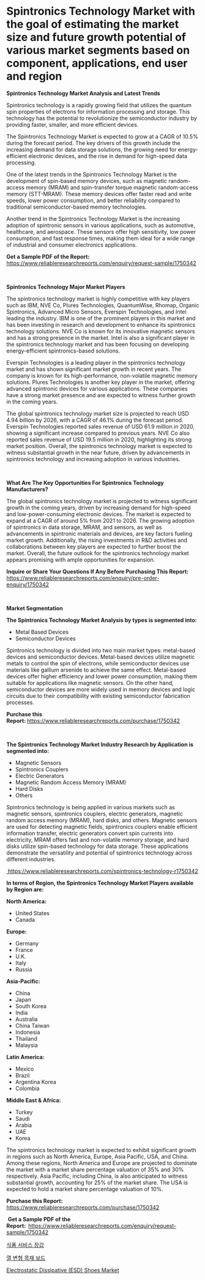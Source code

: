 <p><h1>Spintronics Technology Market with the goal of estimating the market size and future growth potential of various market segments based on component, applications, end user and region</h1></p><p><strong>Spintronics Technology Market Analysis and Latest Trends</strong></p>
<p><p>Spintronics technology is a rapidly growing field that utilizes the quantum spin properties of electrons for information processing and storage. This technology has the potential to revolutionize the semiconductor industry by providing faster, smaller, and more efficient devices.</p><p>The Spintronics Technology Market is expected to grow at a CAGR of 10.5% during the forecast period. The key drivers of this growth include the increasing demand for data storage solutions, the growing need for energy-efficient electronic devices, and the rise in demand for high-speed data processing.</p><p>One of the latest trends in the Spintronics Technology Market is the development of spin-based memory devices, such as magnetic random-access memory (MRAM) and spin-transfer torque magnetic random-access memory (STT-MRAM). These memory devices offer faster read and write speeds, lower power consumption, and better reliability compared to traditional semiconductor-based memory technologies.</p><p>Another trend in the Spintronics Technology Market is the increasing adoption of spintronic sensors in various applications, such as automotive, healthcare, and aerospace. These sensors offer high sensitivity, low power consumption, and fast response times, making them ideal for a wide range of industrial and consumer electronics applications.</p></p>
<p><strong>Get a Sample PDF of the Report:&nbsp;</strong> <a href="https://www.reliableresearchreports.com/enquiry/request-sample/1750342">https://www.reliableresearchreports.com/enquiry/request-sample/1750342</a></p>
<p>&nbsp;</p>
<p><strong>Spintronics Technology Major Market Players</strong></p>
<p><p>The spintronics technology market is highly competitive with key players such as IBM, NVE Co, Plures Technologies, QuantumWise, Rhomap, Organic Spintronics, Advanced Micro Sensors, Everspin Technologies, and Intel leading the industry. IBM is one of the prominent players in this market and has been investing in research and development to enhance its spintronics technology solutions. NVE Co is known for its innovative magnetic sensors and has a strong presence in the market. Intel is also a significant player in the spintronics technology market and has been focusing on developing energy-efficient spintronics-based solutions.</p><p>Everspin Technologies is a leading player in the spintronics technology market and has shown significant market growth in recent years. The company is known for its high-performance, non-volatile magnetic memory solutions. Plures Technologies is another key player in the market, offering advanced spintronic devices for various applications. These companies have a strong market presence and are expected to witness further growth in the coming years.</p><p>The global spintronics technology market size is projected to reach USD 4.94 billion by 2026, with a CAGR of 46.1% during the forecast period. Everspin Technologies reported sales revenue of USD 61.9 million in 2020, showing a significant increase compared to previous years. NVE Co also reported sales revenue of USD 19.5 million in 2020, highlighting its strong market position. Overall, the spintronics technology market is expected to witness substantial growth in the near future, driven by advancements in spintronics technology and increasing adoption in various industries.</p></p>
<p>&nbsp;</p>
<p><strong>What Are The Key Opportunities For Spintronics Technology Manufacturers?</strong></p>
<p><p>The global spintronics technology market is projected to witness significant growth in the coming years, driven by increasing demand for high-speed and low-power-consuming electronic devices. The market is expected to expand at a CAGR of around 5% from 2021 to 2026. The growing adoption of spintronics in data storage, MRAM, and sensors, as well as advancements in spintronic materials and devices, are key factors fueling market growth. Additionally, the rising investments in R&D activities and collaborations between key players are expected to further boost the market. Overall, the future outlook for the spintronics technology market appears promising with ample opportunities for expansion.</p></p>
<p><strong>Inquire or Share Your Questions If Any Before Purchasing This Report:</strong> <a href="https://www.reliableresearchreports.com/enquiry/pre-order-enquiry/1750342">https://www.reliableresearchreports.com/enquiry/pre-order-enquiry/1750342</a></p>
<p>&nbsp;</p>
<p><strong>Market Segmentation</strong></p>
<p><strong>The Spintronics Technology Market Analysis by types is segmented into:</strong></p>
<p><ul><li>Metal Based Devices</li><li>Semiconductor Devices</li></ul></p>
<p><p>Spintronics technology is divided into two main market types: metal-based devices and semiconductor devices. Metal-based devices utilize magnetic metals to control the spin of electrons, while semiconductor devices use materials like gallium arsenide to achieve the same effect. Metal-based devices offer higher efficiency and lower power consumption, making them suitable for applications like magnetic sensors. On the other hand, semiconductor devices are more widely used in memory devices and logic circuits due to their compatibility with existing semiconductor fabrication processes.</p></p>
<p><strong>Purchase this Report:&nbsp;</strong><a href="https://www.reliableresearchreports.com/purchase/1750342">https://www.reliableresearchreports.com/purchase/1750342</a></p>
<p>&nbsp;</p>
<p><strong>The Spintronics Technology Market Industry Research by Application is segmented into:</strong></p>
<p><ul><li>Magnetic Sensors</li><li>Spintronics Couplers</li><li>Electric Generators</li><li>Magnetic Random Access Memory (MRAM)</li><li>Hard Disks</li><li>Others</li></ul></p>
<p><p>Spintronics technology is being applied in various markets such as magnetic sensors, spintronics couplers, electric generators, magnetic random access memory (MRAM), hard disks, and others. Magnetic sensors are used for detecting magnetic fields, spintronics couplers enable efficient information transfer, electric generators convert spin currents into electricity, MRAM offers fast and non-volatile memory storage, and hard disks utilize spin-based technology for data storage. These applications demonstrate the versatility and potential of spintronics technology across different industries.</p></p>
<p><a href="https://www.reliableresearchreports.com/spintronics-technology-r1750342">&nbsp;https://www.reliableresearchreports.com/spintronics-technology-r1750342</a></p>
<p><strong>In terms of Region, the Spintronics Technology Market Players available by Region are:</strong></p>
<p>
    <p> <strong> North America: </strong>
        <ul>
            <li>United States</li>
            <li>Canada</li>
        </ul>
        </p> 
    <p> <strong> Europe: </strong>
        <ul>
            <li>Germany</li>
            <li>France</li>
            <li>U.K.</li>
            <li>Italy</li>
            <li>Russia</li>
        </ul>
        </p> 
    <p> <strong> Asia-Pacific: </strong>
        <ul>
            <li>China</li>
            <li>Japan</li>
            <li>South Korea</li>
            <li>India</li>
            <li>Australia</li>
            <li>China Taiwan</li>
            <li>Indonesia</li>
            <li>Thailand</li>
            <li>Malaysia</li>
        </ul>
        </p> 
    <p> <strong> Latin America: </strong>
        <ul>
            <li>Mexico</li>
            <li>Brazil</li>
            <li>Argentina Korea</li>
            <li>Colombia</li>
        </ul>
        </p> 
    <p> <strong> Middle East & Africa: </strong>
        <ul>
            <li>Turkey</li>
            <li>Saudi</li>
            <li>Arabia</li>
            <li>UAE</li>
            <li>Korea</li>
        </ul>
    </p>
    </p>
<p><p>The spintronics technology market is expected to exhibit significant growth in regions such as North America, Europe, Asia Pacific, USA, and China. Among these regions, North America and Europe are projected to dominate the market with a market share percentage valuation of 35% and 30% respectively. Asia Pacific, including China, is also anticipated to witness substantial growth, accounting for 25% of the market share. The USA is expected to hold a market share percentage valuation of 10%.</p></p>
<p><strong>Purchase this Report: </strong><a href="https://www.reliableresearchreports.com/purchase/1750342">https://www.reliableresearchreports.com/purchase/1750342</a></p>
<p>&nbsp;<strong>Get a Sample PDF of the Report:&nbsp;&nbsp;</strong><a href="https://www.reliableresearchreports.com/enquiry/request-sample/1750342">https://www.reliableresearchreports.com/enquiry/request-sample/1750342</a></p>
<p><strong></strong></p>
<p><p><a href="https://medium.com/@hermanokutneva7878567/2024%EB%85%84%EB%B6%80%ED%84%B0-2031%EB%85%84%EA%B9%8C%EC%A7%80%EC%9D%98-%EC%8B%9D%ED%92%88-%EC%84%9C%EB%B9%84%EC%8A%A4-%EC%9E%A5%EA%B0%91-%EC%8B%9C%EC%9E%A5-%EC%A0%84%EB%A7%9D%EA%B3%BC-%EC%98%88%EC%B8%A1-70f939ab3393">식품 서비스 장갑</a></p><p><a href="https://medium.com/@fredajerde/%EA%B8%80%EB%A1%9C%EB%B2%8C-%EC%97%B4%EC%B2%98%EB%A6%AC-%EB%AA%A9%ED%8C%90-%EC%8B%9C%EC%9E%A5-%EB%B2%94%EC%9C%84%EC%97%90-%EB%8C%80%ED%95%9C-%EA%B9%8A%EC%9D%80-%EB%B6%84%EC%84%9D-%EB%B0%8F-2024%EB%85%84%EB%B6%80%ED%84%B0-2031%EB%85%84%EA%B9%8C%EC%A7%80-%EC%98%88%EC%B8%A1%EB%90%9C-%EB%B9%A0%EB%A5%B4%EA%B2%8C-%EC%84%B1%EC%9E%A5%ED%95%98%EB%8A%94-7-cagr-83e2bd3f5512">열 변형 목재 보드</a></p><p><a href="https://github.com/MyrtisWest1/Market-Research-Report-List-1/blob/main/electrostatic-dissipative-esd-shoes-market.md">Electrostatic Dissipative (ESD) Shoes Market</a></p></p>